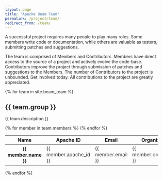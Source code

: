 ```yaml
---
layout: page
title: "Apache Beam Team"
permalink: /project/team/
redirect_from: /team/
---
```


A successful project requires many people to play many roles. Some members write code or documentation, while others are valuable as testers, submitting patches and suggestions.

The team is comprised of Members and Contributors. Members have direct access to the source of a project and actively evolve the code-base. Contributors improve the project through submission of patches and suggestions to the Members. The number of Contributors to the project is unbounded. Get involved today. All contributions to the project are greatly appreciated.

{% for team in site.beam_team %}
  <h2>{{ team.group }}</h2>
  <p>{{ team.description }}</p>
  <table class="table table-hover">
    <thead>
      <tr>
        <th>Name</th>
        <th>Apache ID</th>
        <th>Email</th>
        <th>Organization</th>
        <th>Roles</th>
        <th>Time Zone</th>
      </tr>
    </thead>
    <tbody>
      {% for member in team.members %}
        <tr>
          <th scope="row">{{ member.name }}</th>
          <td scope="row">{{ member.apache_id }}</td>
          <td scope="row">{{ member.email }}</td>
          <td scope="row">{{ member.organization }}</td>
          <td scope="row">{{ member.roles }}</td>
          <td scope="row">{{ member.time_zone }}</td>
        </tr>
      {% endfor %}
    </tbody>
  </table>
{% endfor %}
